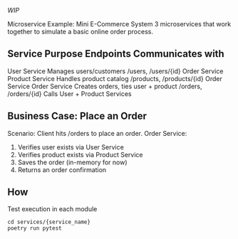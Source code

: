 *WIP*

Microservice Example: Mini E-Commerce System
3 microservices that work together to simulate a basic online order process.

Service	Purpose	    Endpoints	                                                Communicates with
-------------------------------------------------------------------------------------------------------------
User Service	    Manages users/customers	/users, /users/{id}	                Order Service
Product Service	    Handles product catalog	/products, /products/{id}	        Order Service
Order Service	    Creates orders, ties user + product	/orders, /orders/{id}	Calls User + Product Services

Business Case: Place an Order
-----------------------------
Scenario:
Client hits /orders to place an order.
Order Service:
 1. Verifies user exists via User Service
 2. Verifies product exists via Product Service
 3. Saves the order (in-memory for now)
 4. Returns an order confirmation

How
---
Test execution in each module
```
cd services/{service_name}
poetry run pytest
```